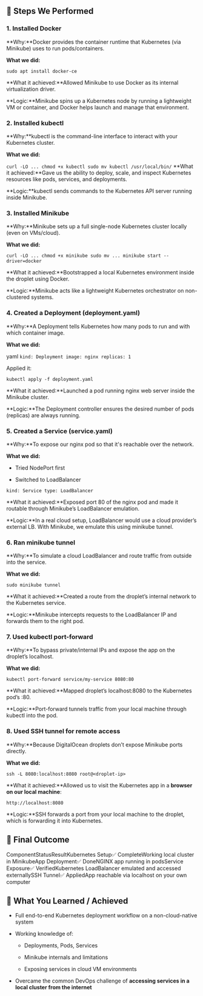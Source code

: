 🧱 Steps We Performed
---------------------

### **1\. Installed Docker**

**Why:**Docker provides the container runtime that Kubernetes (via Minikube) uses to run pods/containers.

**What we did:**

`sudo apt install docker-ce`

**What it achieved:**Allowed Minikube to use Docker as its internal virtualization driver.

**Logic:**Minikube spins up a Kubernetes node by running a lightweight VM or container, and Docker helps launch and manage that environment.

### **2\. Installed kubectl**

**Why:**kubectl is the command-line interface to interact with your Kubernetes cluster.

**What we did:**

`curl -LO ...
chmod +x kubectl
sudo mv kubectl /usr/local/bin/`
**What it achieved:**Gave us the ability to deploy, scale, and inspect Kubernetes resources like pods, services, and deployments.

**Logic:**kubectl sends commands to the Kubernetes API server running inside Minikube.

### **3\. Installed Minikube**

**Why:**Minikube sets up a full single-node Kubernetes cluster locally (even on VMs/cloud).

**What we did:**

`curl -LO ...
chmod +x minikube
sudo mv ...
minikube start --driver=docker`

**What it achieved:**Bootstrapped a local Kubernetes environment inside the droplet using Docker.

**Logic:**Minikube acts like a lightweight Kubernetes orchestrator on non-clustered systems.

### **4\. Created a Deployment (deployment.yaml)**

**Why:**A Deployment tells Kubernetes how many pods to run and with which container image.

**What we did:**

yaml
`kind: Deployment
image: nginx
replicas: 1`

Applied it:

`kubectl apply -f deployment.yaml`

**What it achieved:**Launched a pod running nginx web server inside the Minikube cluster.

**Logic:**The Deployment controller ensures the desired number of pods (replicas) are always running.

### **5\. Created a Service (service.yaml)**

**Why:**To expose our nginx pod so that it's reachable over the network.

**What we did:**

*   Tried NodePort first
    
*   Switched to LoadBalancer
    

`kind: Service
type: LoadBalancer`

**What it achieved:**Exposed port 80 of the nginx pod and made it routable through Minikube’s LoadBalancer emulation.

**Logic:**In a real cloud setup, LoadBalancer would use a cloud provider’s external LB. With Minikube, we emulate this using minikube tunnel.

### **6\. Ran minikube tunnel**

**Why:**To simulate a cloud LoadBalancer and route traffic from outside into the service.

**What we did:**

`sudo minikube tunnel`

**What it achieved:**Created a route from the droplet’s internal network to the Kubernetes service.

**Logic:**Minikube intercepts requests to the LoadBalancer IP and forwards them to the right pod.

### **7\. Used kubectl port-forward**

**Why:**To bypass private/internal IPs and expose the app on the droplet’s localhost.

**What we did:**

`kubectl port-forward service/my-service 8080:80`

**What it achieved:**Mapped droplet’s localhost:8080 to the Kubernetes pod’s :80.

**Logic:**Port-forward tunnels traffic from your local machine through kubectl into the pod.

### **8\. Used SSH tunnel for remote access**

**Why:**Because DigitalOcean droplets don’t expose Minikube ports directly.

**What we did:**

`ssh -L 8080:localhost:8080 root@<droplet-ip>`

**What it achieved:**Allowed us to visit the Kubernetes app in a **browser on our local machine**:

`http://localhost:8080`

**Logic:**SSH forwards a port from your local machine to the droplet, which is forwarding it into Kubernetes.

🧠 Final Outcome
----------------

ComponentStatusResultKubernetes Setup✅ CompleteWorking local cluster in MinikubeApp Deployment✅ DoneNGINX app running in podsService Exposure✅ VerifiedKubernetes LoadBalancer emulated and accessed externallySSH Tunnel✅ AppliedApp reachable via localhost on your own computer

🧩 What You Learned / Achieved
------------------------------

*   Full end-to-end Kubernetes deployment workflow on a non-cloud-native system
    
*   Working knowledge of:
    
    *   Deployments, Pods, Services
        
    *   Minikube internals and limitations
        
    *   Exposing services in cloud VM environments
        
*   Overcame the common DevOps challenge of **accessing services in a local cluster from the internet**

